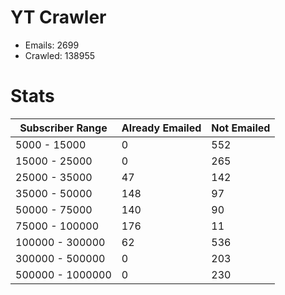 # YT Crawler
- Emails: 2699
- Crawled: 138955

# Stats
| Subscriber Range  | Already Emailed | Not Emailed |
|-------|-------|-------|
| 5000 - 15000 | 0 | 552 |
| 15000 - 25000 | 0 | 265 |
| 25000 - 35000 | 47 | 142 |
| 35000 - 50000 | 148 | 97 |
| 50000 - 75000 | 140 | 90 |
| 75000 - 100000 | 176 | 11 |
| 100000 - 300000 | 62 | 536 |
| 300000 - 500000 | 0 | 203 |
| 500000 - 1000000 | 0 | 230 |
